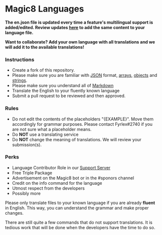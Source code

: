# Magic8 Languages

**The en.json file is updated every time a feature's multilingual support is added/edited. Review updates [here](https://github.com/OfficialMagic8/Languages/commits/master/languages/en.json) to add the same content to your language file.**

**Want to collaborate? Add your own language with all translations and we will add it to the available translations!**

### Instructions
- Create a fork of this repository.
- Please make sure you are familiar with [JSON](https://developer.mozilla.org/en-US/docs/Learn/JavaScript/Objects/JSON) format, [arrays](https://developer.mozilla.org/en-US/docs/Web/JavaScript/Reference/Global_Objects/Array), [objects](https://developer.mozilla.org/en-US/docs/Web/JavaScript/Guide/Working_with_Objects) and [strings](https://developer.mozilla.org/en-US/docs/Web/JavaScript/Reference/Global_Objects/String).
- Please make sure you understand all of [Markdown](https://support.discord.com/hc/en-us/articles/210298617-Markdown-Text-101-Chat-Formatting-Bold-Italic-Underline-)
- Translate the English to your fluently known language
- Submit a pull request to be reviewed and then approved.

### Rules
- Do not edit the contents of the placeholders "{EXAMPLE}". Move them accordingly for grammar purposes. Please contact Fyrlex#2740 if you are not sure what a placeholder means.
- Do **NOT** use a translating service
- Do **NOT** change the meaning of translations. We will review your submission(s).

### Perks
- Language Contributor Role in our [Support Server](https://discord.gg/bUUggyCjvp)
- Free Triple Package
- Advertisement on the Magic8 bot or in the #sponors channel
- Credit on the info command for the language
- Utmost respect from the developers
- Possibly more

Please only translate files to your known language if you are already **fluent** in English. This way, you can understand the grammar and make proper changes.

There are still quite a few commands that do not support translations. It is tedious work that will be done when the developers have the time to do so.
